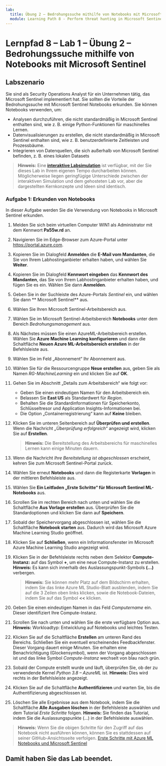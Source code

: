 ```yaml
---
lab:
  title: Übung 2 – Bedrohungssuche mithilfe von Notebooks mit Microsoft Sentinel
  module: Learning Path 8 - Perform threat hunting in Microsoft Sentinel
---
```


# Lernpfad 8 – Lab 1 – Übung 2 – Bedrohungssuche mithilfe von Notebooks mit Microsoft Sentinel

## Labszenario

Sie sind als Security Operations Analyst für ein Unternehmen tätig, das Microsoft Sentinel implementiert hat. Sie sollten die Vorteile der Bedrohungssuche mit Microsoft Sentinel Notebooks erkunden. Sie können Notebooks verwenden, um:

- Analysen durchzuführen, die nicht standardmäßig in Microsoft Sentinel enthalten sind, wie z. B. einige Python-Funktionen für maschinelles Lernen.
- Datenvisualisierungen zu erstellen, die nicht standardmäßig in Microsoft Sentinel enthalten sind, wie z. B. benutzerdefinierte Zeitleisten und Prozessbäume.
- Integrieren von Datenquellen, die sich außerhalb von Microsoft Sentinel befinden, z. B. eines lokalen Datasets

>**Hinweis:** Eine **[interaktive Labsimulation](https://mslabs.cloudguides.com/guides/SC-200%20Lab%20Simulation%20-%20Hunt%20for%20threats%20using%20notebooks%20in%20Microsoft%20Sentinel)** ist verfügbar, mit der Sie dieses Lab in Ihrem eigenen Tempo durcharbeiten können. Möglicherweise liegen geringfügige Unterschiede zwischen der interaktiven Simulation und dem gehosteten Lab vor, aber die dargestellten Kernkonzepte und Ideen sind identisch. 

### Aufgabe 1: Erkunden von Notebooks

In dieser Aufgabe werden Sie die Verwendung von Notebooks in Microsoft Sentinel erkunden.

1. Melden Sie sich beim virtuellen Computer WIN1 als Administrator mit dem Kennwort **Pa55w.rd** an.  

1. Navigieren Sie im Edge-Browser zum Azure-Portal unter https://portal.azure.com.

1. Kopieren Sie im Dialogfeld **Anmelden** die **E-Mail vom Mandanten**, die Sie von Ihrem Labhostinganbieter erhalten haben, und wählen Sie **Weiter**.

1. Kopieren Sie im Dialogfeld **Kennwort eingeben** das **Kennwort des Mandanten**, das Sie von Ihrem Labhostinganbieter erhalten haben, und fügen Sie es ein. Wählen Sie dann **Anmelden**.

1. Geben Sie in der Suchleiste des Azure-Portals *Sentinel* ein, und wählen Sie dann ** Microsoft Sentinel** aus.

1. Wählen Sie Ihren Microsoft Sentinel-Arbeitsbereich aus.

1. Wählen Sie im Microsoft Sentinel-Arbeitsbereich **Notebooks** unter dem Bereich *Bedrohungsmanagement* aus.

1. Als Nächstes müssen Sie einen AzureML-Arbeitsbereich erstellen. Wählen Sie **Azure Machine Learning konfigurieren** und dann die Schaltfläche **Neuen Azure ML-Arbeitsbereich erstellen** in der Befehlsleiste aus.

1. Wählen Sie im Feld „Abonnement“ Ihr Abonnement aus.

1. Wählen Sie für die Ressourcengruppe **Neue erstellen** aus, geben Sie als Namen *RG-MachineLearning* ein und klicken Sie auf **OK**. 

1. Gehen Sie im Abschnitt „Details zum Arbeitsbereich“ wie folgt vor:

     - Geben Sie einen eindeutigen Namen für den Arbeitsbereich ein.
     - Belassen Sie **East US** als Standardwert für *Region*.
     - Behalten Sie die Standardinformationen für Speicherkonto, Schlüsseltresor und Application Insights-Informationen bei.
     - Die Option „Containerregistrierung“ kann auf **Keine** bleiben.

1. Klicken Sie im unteren Seitenbereich auf **Überprüfen und erstellen**. Wenn die Nachricht *„Überprüfung erfolgreich“* angezeigt wird, klicken Sie auf **Erstellen**. 

     >**Hinweis:** Die Bereitstellung des Arbeitsbereichs für maschinelles Lernen kann einige Minuten dauern.

1. Wenn die Nachricht *Ihre Bereitstellung ist abgeschlossen* erscheint, kehren Sie zum Microsoft Sentinel-Portal zurück.

1. Wählen Sie erneut **Notebooks** und dann die Registerkarte **Vorlagen** in der mittleren Befehlsleiste aus. 

1. Wählen Sie **Ein Leitfaden „Erste Schritte“ für Microsoft Sentinel ML-Notebooks** aus. 

1. Scrollen Sie im rechten Bereich nach unten und wählen Sie die Schaltfläche **Aus Vorlage erstellen** aus. Überprüfen Sie die Standardoptionen und klicken Sie dann auf **Speichern**.

1. Sobald der Speichervorgang abgeschlossen ist, wählen Sie die Schaltfläche **Notebook starten** aus. Dadurch wird das Microsoft Azure Machine Learning Studio geöffnet.

1. Klicken Sie auf **Schließen**, wenn ein Informationsfenster im Microsoft Azure Machine Learning Studio angezeigt wird.

1. Klicken Sie in der Befehlsleiste rechts neben dem Selektor **Compute-Instanz:** auf das Symbol **+**, um eine neue Compute-Instanz zu erstellen. **Hinweis:** Es kann sich innerhalb des Auslassungspunkt-Symbols **(...)** verbergen.

     >**Hinweis:** Sie können mehr Platz auf dem Bildschirm erhalten, indem Sie das linke Azure ML Studio-Blatt ausblenden, indem Sie auf die 3 Zeilen oben links klicken, sowie die Notebook-Dateien, indem Sie auf das Symbol **<<** klicken.

1. Geben Sie einen eindeutigen Namen in das Feld *Computername* ein. Dieser identifiziert Ihre Compute-Instanz.

1. Scrollen Sie nach unten und wählen Sie die erste verfügbare Option aus. **Hinweis:** Workloadtyp: Entwicklung auf Notebooks und leichtes Testen.

1. Klicken Sie auf die Schaltfläche **Erstellen** am unteren Rand des Bereichs. Schließen Sie ein eventuell erscheinendes Feedbackfenster. Dieser Vorgang dauert einige Minuten. Sie erhalten eine Benachrichtigung (Glockensymbol), wenn der Vorgang abgeschlossen ist und das linke Symbol *Compute-Instanz* wechselt von blau nach grün.

1. Sobald der Compute erstellt wurde und läuft, überprüfen Sie, ob der zu verwendende Kernel *Python 3.8 – AzureML* ist. **Hinweis:** Dies wird rechts in der Befehlsleiste angezeigt.

1. Klicken Sie auf die Schaltfläche **Authentifizieren** und warten Sie, bis die Authentifizierung abgeschlossen ist.

1. Löschen Sie alle Ergebnisse aus dem Notebook, indem Sie die Schaltfläche **Alle Ausgaben löschen** in der Befehlsleiste auswählen und dem Tutorial *Erste Schritte* folgen. **Hinweis:** Sie finden das Tutorial, indem Sie die Auslassungspunkte (...) in der Befehlsleiste auswählen.

>**Hinweis:** Wenn Sie die obigen Schritte für den Zugriff auf das Notebook nicht ausführen können, können Sie es stattdessen auf seiner GitHub-Ansichtsseite verfolgen. [Erste Schritte mit Azure ML Notebooks und Microsoft Sentinel](https://nbviewer.org/github/Azure/Azure-Sentinel-Notebooks/blob/master/A%20Getting%20Started%20Guide%20For%20Azure%20Sentinel%20ML%20Notebooks.ipynb) 

## Damit haben Sie das Lab beendet.
